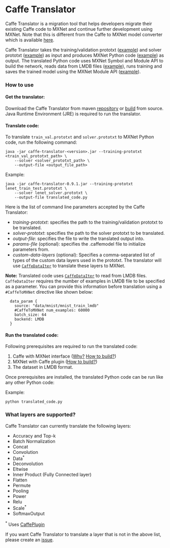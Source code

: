 <!--- Licensed to the Apache Software Foundation (ASF) under one -->
<!--- or more contributor license agreements.  See the NOTICE file -->
<!--- distributed with this work for additional information -->
<!--- regarding copyright ownership.  The ASF licenses this file -->
<!--- to you under the Apache License, Version 2.0 (the -->
<!--- "License"); you may not use this file except in compliance -->
<!--- with the License.  You may obtain a copy of the License at -->

<!---   http://www.apache.org/licenses/LICENSE-2.0 -->

<!--- Unless required by applicable law or agreed to in writing, -->
<!--- software distributed under the License is distributed on an -->
<!--- "AS IS" BASIS, WITHOUT WARRANTIES OR CONDITIONS OF ANY -->
<!--- KIND, either express or implied.  See the License for the -->
<!--- specific language governing permissions and limitations -->
<!--- under the License. -->

# Caffe Translator
Caffe Translator is a migration tool that helps developers migrate their existing Caffe code to MXNet and continue further development using MXNet. Note that this is different from the Caffe to MXNet model converter which is available [here](https://github.com/apache/mxnet/tree/master/tools/caffe_converter).

Caffe Translator takes the training/validation prototxt ([example](https://github.com/BVLC/caffe/blob/master/examples/mnist/lenet_train_test.prototxt)) and solver prototxt ([example](https://github.com/BVLC/caffe/blob/master/examples/mnist/lenet_solver.prototxt)) as input and produces MXNet Python code ([example](https://www.caffetranslator.org/examples/lenet/lenet_translated.py)) as output. The translated Python code uses MXNet Symbol and Module API to build the network, reads data from LMDB files ([example](https://www.caffetranslator.org/datasets/mnist.tar.gz)), runs training and saves the trained model using the MXNet Module API ([example](https://www.caffetranslator.org/examples/lenet/lenet_saved_model.tar.gz)).

### How to use

#### Get the translator:
Download the Caffe Translator from maven [repository](https://mvnrepository.com/artifact/org.caffetranslator/caffe-translator) or [build](build_from_source.md) from source. Java Runtime Environment (JRE) is required to run the translator.

#### Translate code:
To translate `train_val.prototxt` and `solver.prototxt` to MXNet Python code, run the following command:
```
java -jar caffe-translator-<version>.jar --training-prototxt <train_val_prototxt_path> \
    --solver <solver_prototxt_path> \
    --output-file <output_file_path>
```
Example:
```
java -jar caffe-translator-0.9.1.jar --training-prototxt lenet_train_test.prototxt \
    --solver lenet_solver.prototxt \
    --output-file translated_code.py
```

Here is the list of command line parameters accepted by the Caffe Translator:
- *training-prototxt*: specifies the path to the training/validation prototxt to be translated.
- *solver-prototxt*: specifies the path to the solver prototxt to be translated.
- *output-file*: specifies the file to write the translated output into.
- *params-file* (optional): specifies the .caffemodel file to initialize parameters from.
- *custom-data-layers* (optional): Specifies a comma-separated list of types of the custom data layers used in the prototxt. The translator will use [`CaffeDataIter`](https://mxnet.apache.org/faq/caffe.html#use-io-caffedataiter) to translate these layers to MXNet.

**Note:** Translated code uses [`CaffeDataIter`](https://mxnet.apache.org/faq/caffe.html#use-io-caffedataiter) to read from LMDB files. `CaffeDataIter` requires the number of examples in LMDB file to be specified as a parameter. You can provide this information before translation using a `#CaffeToMXNet` directive like shown below:

```
  data_param {
    source: "data/mnist/mnist_train_lmdb"
    #CaffeToMXNet num_examples: 60000
    batch_size: 64
    backend: LMDB
  }
```

#### Run the translated code:

Following prerequisites are required to run the translated code:
1. Caffe with MXNet interface ([Why?](faq.md#why_caffe) [How to build?](https://github.com/apache/mxnet/tree/master/plugin/caffe#install-caffe-with-mxnet-interface))
2. MXNet with Caffe plugin ([How to build?](https://github.com/apache/mxnet/tree/master/plugin/caffe#compile-with-caffe))
3. The dataset in LMDB format.

Once prerequisites are installed, the translated Python code can be run like any other Python code:

Example:
```
python translated_code.py
```

### What layers are supported?

Caffe Translator can currently translate the following layers:

- Accuracy and Top-k
- Batch Normalization
- Concat
- Convolution
- Data<sup>*</sup>
- Deconvolution
- Eltwise
- Inner Product (Fully Connected layer)
- Flatten
- Permute
- Pooling
- Power
- Relu
- Scale<sup>*</sup>
- SoftmaxOutput

<sup>*</sup> Uses [CaffePlugin](https://github.com/apache/mxnet/tree/master/plugin/caffe)

If you want Caffe Translator to translate a layer that is not in the above list, please create an [issue](https://github.com/apache/mxnet/issues/new).
